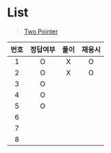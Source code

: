 # List
> [Two Pointer](../../../theory/twoPointer.md)

|번호|정답여부|풀이|재응시|
|:---:|:---:|:---:|:---:|
|1|O|X|O|
|2|O|X|O|
|3|O|||
|4|O|||
|5|O|||
|6||||
|7||||
|8||||
